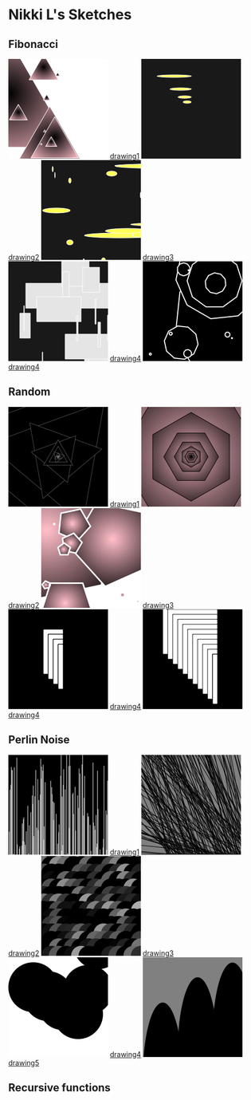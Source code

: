 # Nikki L's Sketches

## Fibonacci
<!--![](Nikki_L/imagefile.png)-->
![](Nikki_L/test1.png)
[drawing1](Nikki_L/test1.pv)
![](Nikki_L/test2.png)
[drawing2](Nikki_L/test2.pv)
![](Nikki_L/test3.png)
[drawing3](Nikki_L/test3.pv)
![](Nikki_L/test4.png)
[drawing4](Nikki_L/test4.pv)
![](Nikki_L/test5.png)
[drawing4](Nikki_L/test5.pv)

## Random
![](Nikki_L/test6.png)
[drawing1](Nikki_L/test6.pv)
![](Nikki_L/test7.png)
[drawing2](Nikki_L/test7.pv)
![](Nikki_L/test8.png)
[drawing3](Nikki_L/test9.pv)
![](Nikki_L/test9.png)
[drawing4](Nikki_L/test9.pv)
![](Nikki_L/test10.png)
[drawing4](Nikki_L/test10.pv)


## Perlin Noise
![](Nikki_L/noise1.png)
[drawing1](Nikki_L/noise1.pv)
![](Nikki_L/noise2.png)
[drawing2](Nikki_L/noise2.pv)
![](Nikki_L/noise3.png)
[drawing3](Nikki_L/noise3.pv)
![](Nikki_L/noise4.png)
[drawing4](Nikki_L/noise4.pv)
![](Nikki_L/noise5.png)
[drawing5](Nikki_L/noise5.pv)

## Recursive functions
            
